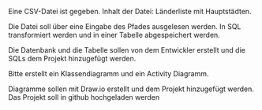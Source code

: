 Eine CSV-Datei ist gegeben.
Inhalt der Datei: Länderliste mit Hauptstädten.

Die Datei soll über eine Eingabe des Pfades ausgelesen werden.
In SQL transformiert werden und in einer Tabelle abgespeichert werden.

Die Datenbank und die Tabelle sollen von dem Entwickler erstellt und die SQLs dem Projekt hinzugefügt werden.

Bitte erstellt ein Klassendiagramm und ein Activity Diagramm.

Diagramme sollen mit Draw.io erstellt und dem Projekt hinzugefügt werden.
Das Projekt soll in github hochgeladen werden